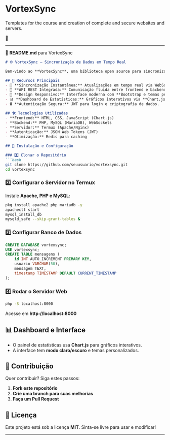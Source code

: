 # VortexSync
Templates for the course and creation of complete and secure websites and servers.

🚀  

---

📄 **README.md** para VortexSync  

```markdown
# 🌐 VortexSync – Sincronização de Dados em Tempo Real

Bem-vindo ao **VortexSync**, uma biblioteca open source para sincronização de dados em tempo real via **WebSockets e REST API**. Ideal para aplicações colaborativas, como editores compartilhados e dashboards dinâmicos.

## 📌 Recursos Principais
- 🚀 **Sincronização Instantânea:** Atualizações em tempo real via WebSockets.
- 🔗 **API REST Integrada:** Comunicação fluida entre frontend e backend.
- 🎨 **Design Responsivo:** Interface moderna com **Bootstrap e temas personalizados**.
- 📊 **Dashboard de Estatísticas:** Gráficos interativos via **Chart.js**.
- 🔒 **Autenticação Segura:** JWT para login e criptografia de dados.

## 🛠️ Tecnologias Utilizadas
- **Frontend:** HTML, CSS, JavaScript (Chart.js)
- **Backend:** PHP, MySQL (MariaDB), WebSockets
- **Servidor:** Termux (Apache/Nginx)
- **Autenticação:** JSON Web Tokens (JWT)
- **Otimização:** Redis para caching

## 🚀 Instalação e Configuração

### 1️⃣ Clonar o Repositório
```bash
git clone https://github.com/seuusuario/vortexsync.git
cd vortexsync
```

### 2️⃣ Configurar o Servidor no Termux
Instale **Apache, PHP e MySQL**:
```bash
pkg install apache2 php mariadb -y
apachectl start
mysql_install_db
mysqld_safe --skip-grant-tables &
```

### 3️⃣ Configurar Banco de Dados
```sql
CREATE DATABASE vortexsync;
USE vortexsync;
CREATE TABLE mensagens (
    id INT AUTO_INCREMENT PRIMARY KEY,
    usuario VARCHAR(50),
    mensagem TEXT,
    timestamp TIMESTAMP DEFAULT CURRENT_TIMESTAMP
);
```

### 4️⃣ Rodar o Servidor Web
```bash
php -S localhost:8000
```

Acesse em **http://localhost:8000**

## 📊 Dashboard e Interface
- O painel de estatísticas usa **Chart.js** para gráficos interativos.
- A interface tem **modo claro/escuro** e temas personalizados.

## 🤝 Contribuição
Quer contribuir? Siga estes passos:
1. **Fork este repositório**
2. **Crie uma branch para suas melhorias**
3. **Faça um Pull Request**

## 📜 Licença
Este projeto está sob a licença **MIT**. Sinta-se livre para usar e modificar!

---
